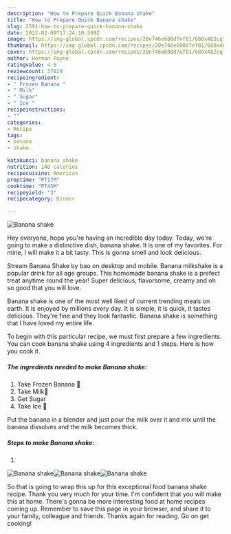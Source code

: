 ```yaml
---
description: "How to Prepare Quick Banana shake"
title: "How to Prepare Quick Banana shake"
slug: 2591-how-to-prepare-quick-banana-shake
date: 2022-02-09T17:24:10.599Z
image: https://img-global.cpcdn.com/recipes/20e746e600d7ef01/680x482cq70/banana-shake-recipe-main-photo.jpg
thumbnail: https://img-global.cpcdn.com/recipes/20e746e600d7ef01/680x482cq70/banana-shake-recipe-main-photo.jpg
cover: https://img-global.cpcdn.com/recipes/20e746e600d7ef01/680x482cq70/banana-shake-recipe-main-photo.jpg
author: Herman Payne
ratingvalue: 4.5
reviewcount: 37829
recipeingredient:
- " Frozen Banana "
- " Milk"
- " Sugar"
- " Ice "
recipeinstructions:
- ""
categories:
- Recipe
tags:
- banana
- shake

katakunci: banana shake 
nutrition: 140 calories
recipecuisine: American
preptime: "PT17M"
cooktime: "PT45M"
recipeyield: "3"
recipecategory: Dinner

---
```



![Banana shake](https://img-global.cpcdn.com/recipes/20e746e600d7ef01/680x482cq70/banana-shake-recipe-main-photo.jpg)

Hey everyone, hope you're having an incredible day today. Today, we're going to make a distinctive dish, banana shake. It is one of my favorites. For mine, I will make it a bit tasty. This is gonna smell and look delicious.

Stream Banana Shake by bao on desktop and mobile. Banana milkshake is a popular drink for all age groups. This homemade banana shake is a prefect treat anytime round the year! Super delicious, flavorsome, creamy and oh so good that you will love.

Banana shake is one of the most well liked of current trending meals on earth. It is enjoyed by millions every day. It is simple, it is quick, it tastes delicious. They're fine and they look fantastic. Banana shake is something that I have loved my entire life.


To begin with this particular recipe, we must first prepare a few ingredients. You can cook banana shake using 4 ingredients and 1 steps. Here is how you cook it.

<!--inarticleads1-->

##### The ingredients needed to make Banana shake:

1. Take  Frozen Banana 🍌
1. Take  Milk🥛
1. Get  Sugar
1. Take  Ice 🧊


Put the banana in a blender and just pour the milk over it and mix until the banana dissolves and the milk becomes thick. 

<!--inarticleads2-->

##### Steps to make Banana shake:

1. 
<img src="https://img-global.cpcdn.com/steps/a96ec9c1a832b1a0/160x128cq70/banana-shake-recipe-step-1-photo.jpg" alt="Banana shake"><img src="https://img-global.cpcdn.com/steps/281e49aec35949f2/160x128cq70/banana-shake-recipe-step-1-photo.jpg" alt="Banana shake"><img src="https://img-global.cpcdn.com/steps/d08f762d50baa7be/160x128cq70/banana-shake-recipe-step-1-photo.jpg" alt="Banana shake">



So that is going to wrap this up for this exceptional food banana shake recipe. Thank you very much for your time. I'm confident that you will make this at home. There's gonna be more interesting food at home recipes coming up. Remember to save this page in your browser, and share it to your family, colleague and friends. Thanks again for reading. Go on get cooking!
